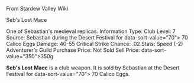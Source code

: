From Stardew Valley Wiki

Seb's Lost Mace

One of Sebastian's medieval replicas. Information Type: Club Level: 7 Source: Sebastian during the Desert Festival for data-sort-value="70"&gt; 70 Calico Eggs Damage: 40-55 Critical Strike Chance: .02 Stats: Speed (-2) Adventurer's Guild Purchase Price: Not Sold Sell Price: data-sort-value="350"&gt;350g

**Seb's Lost Mace** is a club weapon. It is sold by Sebastian at the Desert Festival for data-sort-value="70"&gt; 70 Calico Eggs.